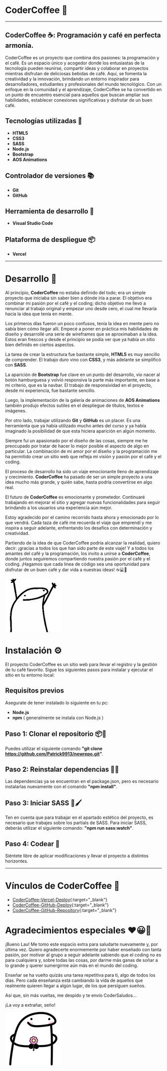 # CoderCoffee 🚀
---
## CoderCoffee ☕: Programación y café en perfecta armonía. 
CoderCoffee es un proyecto que combina dos pasiones: la programación y el café. Es un espacio único y acogedor donde los entusiastas de la tecnología pueden reunirse, compartir ideas y colaborar en proyectos mientras disfrutan de deliciosas bebidas de café. Aquí, se fomenta la creatividad y la innovación, brindando un entorno inspirador para desarrolladores, estudiantes y profesionales del mundo tecnológico. Con un enfoque en la comunidad y el aprendizaje, CoderCoffee se ha convertido en un punto de encuentro esencial para aquellos que buscan ampliar sus habilidades, establecer conexiones significativas y disfrutar de un buen café.

## Tecnologías utilizadas 📖
- **HTML5**
- **CSS3**
- **SASS**
- **Node.js**
- **Bootstrap**
- **AOS Animations**
## Controlador de versiones 📚
- **Git**
- **GitHub**
## Herramienta de desarrollo 🔧
- **Visual Studio Code**
## Plataforma de despliegue 📦 
- **Vercel**
---

# Desarrollo 🌟 
Al principio, **CoderCoffee** no estaba definido del todo; era un simple proyecto que iniciaba sin saber bien a dónde iría a parar. El objetivo era combinar mi pasión por el café y el coding; dicho objetivo me llevó a renunciar al trabajo original y empezar uno desde cero, el cual me llevaría hacia la idea que tenía en mente.

Los primeros días fueron un poco confusos, tenía la idea en mente pero no sabía bien cómo llegar allí. Empecé a poner en práctica mis habilidades de diseño y desarrollé una serie de wireframes que se aproximaban a la idea. Estos eran frescos y desde el principio se podía ver que ya había un sitio bien definido en ciertos aspectos.

La tarea de crear la estructura fue bastante simple, **HTML5** es muy sencillo de comprender. El trabajo duro vino con **CSS3**, y más adelante se simplificó con **SASS**.

La aparición de **Bootstrap** fue clave en un punto del desarrollo, vio nacer al botón hamburguesa y volvió responsiva la parte más importante, en base a mi criterio, que es la navbar. El trabajo de responsividad en el proyecto, desde mi experiencia, fue bastante sencillo.

Luego, la implementación de la galería de animaciones de **AOS Animations** también produjo efectos sutiles en el despliegue de títulos, textos e imágenes.

Por otro lado, trabajar utilizando **Git** y **GitHub** es un placer. Es una herramienta que ya había utilizado mucho antes del curso y ya había imaginado la posibilidad de que esta hiciera aparición en algún momento.

Siempre fui un apasionado por el diseño de las cosas, siempre me he preocupado por tratar de hacer lo mejor posible el aspecto de algo en particular. La combinación de mi amor por el diseño y la programación me ha permitido crear un sitio web que refleja mi visión y pasión por el café y el coding.

El proceso de desarrollo ha sido un viaje emocionante lleno de aprendizaje y crecimiento. **CoderCoffee** ha pasado de ser un simple proyecto a una idea mucho más grande, y quién sabe, hasta podría convertirse en algo real.

El futuro de **CoderCoffee** es emocionante y prometedor. Continuaré trabajando en mejorar el sitio y agregar nuevas funcionalidades para seguir brindando a los usuarios una experiencia aún mejor.

Estoy agradecido por el camino recorrido hasta ahora y emocionado por lo que vendrá. Cada taza de café me recuerda el viaje que emprendí y me inspira a seguir adelante, enfrentando los desafíos con determinación y creatividad.

Partiendo de la idea de que CoderCoffee podría alcanzar la realidad, quiero decir: ¡gracias a todos los que han sido parte de este viaje! Y a todos los amantes del café y la programación, los invito a unirse a **CoderCoffee**, donde juntos seguiremos compartiendo nuestra pasión por el café y el coding. ¡Hagamos que cada línea de código sea una oportunidad para disfrutar de un buen café y dar vida a nuestras ideas! ☕️💻🚀

![Flork saludando](./images/florksito1.webp)

# Instalación ⚙️
El proyecto CoderCoffee es un sitio web para llevar el registro y la gestión de tu café favorito. Sigue los siguientes pasos para instalar y ejecutar el sitio en tu entorno local:

## Requisitos previos 
Asegurate de tener instalado lo siguiente en tu pc:
- **Node.js**
- **npm** ( generalmente se instala con Node.js )

## Paso 1: Clonar el repositorio 📦📂

Puedes utilizar el siguiente comando **"git clone https://github.com/Patrick9913/newrepo.git"**.
## Paso 2: Reinstalar dependencias 🧩🔧

Las dependencias ya se encuentran en el package.json, pero es necesario instalarlas nuevamente con el comando **"npm install"**.
## Paso 3: Iniciar SASS 🎨🖌️

Ten en cuenta que para trabajar en el apartado estético del proyecto, es necesario que trabajes sobre los partials de SASS. Para iniciar SASS, deberás utilizar el siguiente comando: **"npm run sass:watch"**.
## Paso 4: Codear 🧠

Siéntete libre de aplicar modificaciones y llevar el proyecto a distintos horizontes.

---

# Vínculos de CoderCoffee 🌌
- [CoderCoffee-Vercel-Deploy](https://codercoffee-olive.vercel.app/){:target="_blank"}
- [CoderCoffee-GitHub-Deploy](https://patrick9913.github.io/newrepo/){:target="_blank"}
- [CoderCoffee-GitHub-Repository](https://github.com/Patrick9913/newrepo.git){:target="_blank"}

# Agradecimientos especiales ❤️😀🚀
¡Bueno Lau! Me tomo este espacio extra para saludarte nuevamente y, por última vez. Quiero agradecerte enormemente por haber enseñado con tanta pasión, por motivar al grupo a seguir adelante sabiendo que el coding no es para cualquiera y, sobre todas las cosas, por darme más ganas de soñar a lo grande y querer sumergirme aún más en el mundo del coding.

Enseñar se ha vuelto quizás una tarea repetitiva para ti, algo de todos los días. Pero cada enseñanza está cambiando la vida de aquellos que realmente quieren llegar a algún lugar, de los que persiguen sueños.

Así que, sin más vueltas, me despido y te envío CoderSaludos...

¡La voy a extrañar, seño!

![Flork con flor](./images/florksitoflor.webp)